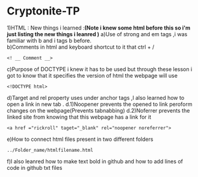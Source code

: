 # Cryptonite-TP
1)HTML :
New things i learned :<b>(Note i knew some html before this so i'm just listing the new things i leanred )</b>
a)Use of strong and em tags ,i was familiar with b and i tags b before.
<br>
b)Comments in html and keyboard shortcut to it that ctrl + /
```
<! __ Comment __>
```
c)Purpose of DOCTYPE i knew it has to be used but through these lesson i got to know that it specifies the version of html the webpage will use
```
<!DOCTYPE html>
```
d)Target and rel property uses under anchor tags ,I also learned how to open a link in new tab .
 d.1)Noopener prevents the opened to link peroform changes on the webpage(Prevents tabnabbing)
 d.2)Noferrer prevents the linked site from knowing that this webpage has a link for it
 ```
<a href ="rickroll" taget="_blank" rel="noopener noreferrer"> 
```
e)How to connect html files present in two different folders 
```
../Folder_name/htmlfilename.html
```
f)I also leanred how to make text bold in github and how to add lines of code in github txt files
